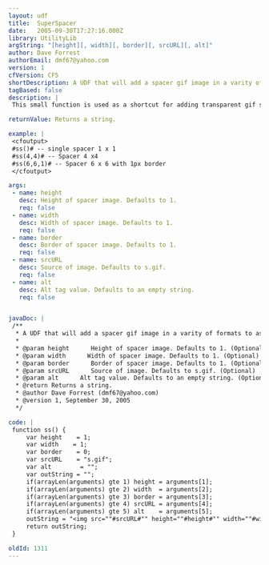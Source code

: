```yaml
---
layout: udf
title:  SuperSpacer
date:   2005-09-30T17:27:16.000Z
library: UtilityLib
argString: "[height][, width][, border][, srcURL][, alt]"
author: Dave Forrest
authorEmail: dmf67@yahoo.com
version: 1
cfVersion: CF5
shortDescription: A UDF that will add a spacer gif image in a varity of formats to assist in page layout.
tagBased: false
description: |
 This small function is used as a shortcut for adding transparent gif spacer images.

returnValue: Returns a string.

example: |
 <cfoutput>
 #ss()# -- single spacer 1 x 1
 #ss(4,4)# -- Spacer 4 x4
 #ss(6,6,1)# -- Spacer 6 x 6 with 1px border
 </cfoutput>

args:
 - name: height
   desc: Height of spacer image. Defaults to 1.
   req: false
 - name: width
   desc: Width of spacer image. Defaults to 1.
   req: false
 - name: border
   desc: Border of spacer image. Defaults to 1.
   req: false
 - name: srcURL
   desc: Source of image. Defaults to s.gif.
   req: false
 - name: alt
   desc: Alt tag value. Defaults to an empty string.
   req: false


javaDoc: |
 /**
  * A UDF that will add a spacer gif image in a varity of formats to assist in page layout.
  * 
  * @param height      Height of spacer image. Defaults to 1. (Optional)
  * @param width      Width of spacer image. Defaults to 1. (Optional)
  * @param border      Border of spacer image. Defaults to 1. (Optional)
  * @param srcURL      Source of image. Defaults to s.gif. (Optional)
  * @param alt      Alt tag value. Defaults to an empty string. (Optional)
  * @return Returns a string. 
  * @author Dave Forrest (dmf67@yahoo.com) 
  * @version 1, September 30, 2005 
  */

code: |
 function ss() {    
     var height    = 1;
     var width    = 1;
     var border    = 0;
     var srcURL    = "s.gif";
     var alt        = "";
     var outString = "";
     if(arrayLen(arguments) gte 1) height = arguments[1];
     if(arrayLen(arguments) gte 2) width  = arguments[2];
     if(arrayLen(arguments) gte 3) border = arguments[3];
     if(arrayLen(arguments) gte 4) srcURL = arguments[4];
     if(arrayLen(arguments) gte 5) alt    = arguments[5];
     outString = "<img src=""#srcURL#"" height=""#height#"" width=""#width#"" alt=""#alt#"" border=""#border#"">";
     return outString;
 }

oldId: 1311
---
```


